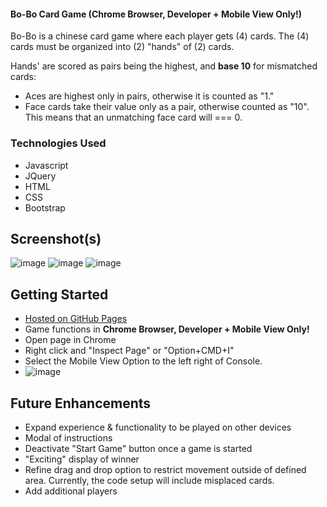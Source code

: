 #### Bo-Bo Card Game (Chrome Browser, Developer + Mobile View Only!)
Bo-Bo is a chinese card game where each player gets (4) cards.
The (4) cards must be organized into (2) "hands" of (2) cards. 

Hands' are scored as pairs being the highest, and **base 10** for mismatched cards:
* Aces are highest only in pairs, otherwise it is counted as "1."
* Face cards take their value only as a pair, otherwise counted as "10". 
This means that an unmatching face card will === 0.

### Technologies Used
* Javascript
* JQuery
* HTML
* CSS
* Bootstrap

## Screenshot(s)
![image](https://user-images.githubusercontent.com/101881486/186459467-d69d53f9-ae66-4b2c-b607-56f5545b891a.png)
![image](https://user-images.githubusercontent.com/101881486/186459658-6636ad1c-9a18-4ecc-9541-052346c07f35.png)
![image](https://user-images.githubusercontent.com/101881486/186459901-8de09948-12c9-4daa-9705-afaaf8cee2d5.png)


## Getting Started
* [Hosted on GitHub Pages](https://sylvialchen.github.io/bo-bo-card-game/)
* Game functions in **Chrome Browser, Developer + Mobile View Only!**
* Open page in Chrome
* Right click and "Inspect Page" or "Option+CMD+I"
* Select the Mobile View Option to the left right of Console.
* ![image](https://user-images.githubusercontent.com/101881486/186911561-f732fb7e-f2e9-43bc-bb1f-edc7ac60c7c2.png)



## Future Enhancements
* Expand experience & functionality to be played on other devices
* Modal of instructions
* Deactivate "Start Game" button once a game is started
* "Exciting" display of winner
* Refine drag and drop option to restrict movement outside of defined area. Currently, the code setup will include misplaced cards.
* Add additional players
